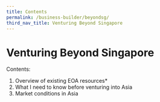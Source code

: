 ```yaml
---
title: Contents
permalink: /business-builder/beyondsg/
third_nav_title: Venturing Beyond Singapore
---
```

# Venturing Beyond Singapore

Contents:
1. Overview of existing EOA resources* 
2. What I need to know before venturing into Asia
3. Market conditions in Asia
